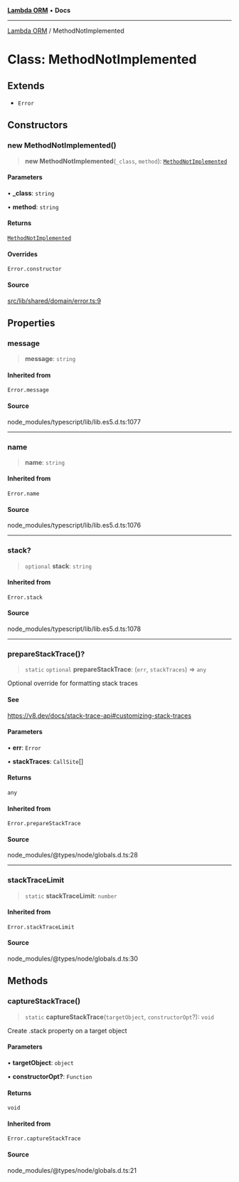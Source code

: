 [**Lambda ORM**](../README.md) • **Docs**

***

[Lambda ORM](../README.md) / MethodNotImplemented

# Class: MethodNotImplemented

## Extends

- `Error`

## Constructors

### new MethodNotImplemented()

> **new MethodNotImplemented**(`_class`, `method`): [`MethodNotImplemented`](MethodNotImplemented.md)

#### Parameters

• **\_class**: `string`

• **method**: `string`

#### Returns

[`MethodNotImplemented`](MethodNotImplemented.md)

#### Overrides

`Error.constructor`

#### Source

[src/lib/shared/domain/error.ts:9](https://github.com/lambda-orm/lambdaorm-base/blob/369fa6c47dfcaa18334efd22efe5cc76c83a011a/src/lib/shared/domain/error.ts#L9)

## Properties

### message

> **message**: `string`

#### Inherited from

`Error.message`

#### Source

node\_modules/typescript/lib/lib.es5.d.ts:1077

***

### name

> **name**: `string`

#### Inherited from

`Error.name`

#### Source

node\_modules/typescript/lib/lib.es5.d.ts:1076

***

### stack?

> `optional` **stack**: `string`

#### Inherited from

`Error.stack`

#### Source

node\_modules/typescript/lib/lib.es5.d.ts:1078

***

### prepareStackTrace()?

> `static` `optional` **prepareStackTrace**: (`err`, `stackTraces`) => `any`

Optional override for formatting stack traces

#### See

https://v8.dev/docs/stack-trace-api#customizing-stack-traces

#### Parameters

• **err**: `Error`

• **stackTraces**: `CallSite`[]

#### Returns

`any`

#### Inherited from

`Error.prepareStackTrace`

#### Source

node\_modules/@types/node/globals.d.ts:28

***

### stackTraceLimit

> `static` **stackTraceLimit**: `number`

#### Inherited from

`Error.stackTraceLimit`

#### Source

node\_modules/@types/node/globals.d.ts:30

## Methods

### captureStackTrace()

> `static` **captureStackTrace**(`targetObject`, `constructorOpt`?): `void`

Create .stack property on a target object

#### Parameters

• **targetObject**: `object`

• **constructorOpt?**: `Function`

#### Returns

`void`

#### Inherited from

`Error.captureStackTrace`

#### Source

node\_modules/@types/node/globals.d.ts:21
